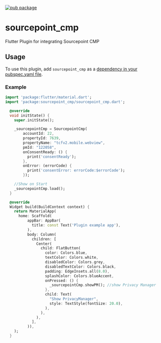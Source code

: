 [![pub package](https://img.shields.io/pub/v/sourcepoint_cmp.svg)](https://pub.dartlang.org/packages/sourcepoint_cmp)

# sourcepoint_cmp

Flutter Plugin for integrating Sourcepoint CMP

## Usage

To use this plugin, add `sourcepoint_cmp` as a [dependency in your pubspec.yaml file](https://flutter.dev/platform-plugins/).

### Example

``` dart
import 'package:flutter/material.dart';
import 'package:sourcepoint_cmp/sourcepoint_cmp.dart';

  @override
  void initState() {
    super.initState();

    _sourcepointCmp = SourcepointCmp(
        accountId: 22,
        propertyId: 7639,
        propertyName: "tcfv2.mobile.webview",
        pmId: "122058",
        onConsentReady: () {
          print('consentReady');
        },
        onError: (errorCode) {
          print('consentError: errorCode:$errorCode');
        });

    //Show on Start
    _sourcepointCmp.load();
  }

  @override
  Widget build(BuildContext context) {
    return MaterialApp(
      home: Scaffold(
          appBar: AppBar(
            title: const Text('Plugin example app'),
          ),
          body: Column(
            children: [
              Center(
                child: FlatButton(
                  color: Colors.blue,
                  textColor: Colors.white,
                  disabledColor: Colors.grey,
                  disabledTextColor: Colors.black,
                  padding: EdgeInsets.all(8.0),
                  splashColor: Colors.blueAccent,
                  onPressed: () {
                    _sourcepointCmp.showPM(); //show Privacy Manager
                  },
                  child: Text(
                    "Show PrivacyManager",
                    style: TextStyle(fontSize: 20.0),
                  ),
                ),
              ),
            ],
          )),
    );
  }


```

